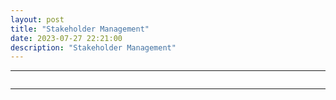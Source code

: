```yaml
---
layout: post
title: "Stakeholder Management"
date: 2023-07-27 22:21:00
description: "Stakeholder Management"
---
```


---
```

```

---
